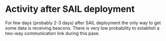 # Activity after SAIL deployment
For few days (probably 2-3 days) after SAIL deployment the only way to get some data is receiving beacons. There is very low probability to establish a two-way communication link during this pase.
